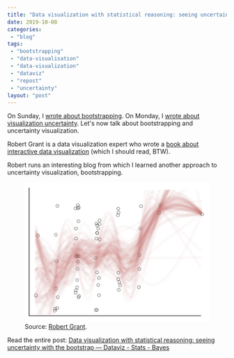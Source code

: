 ```yaml
---
title: "Data visualization with statistical reasoning: seeing uncertainty with the bootstrap — Dataviz - Stats - Bayes"
date: 2019-10-08
categories: 
 - "blog"
tags: 
 - "bootstrapping"
 - "data-visualisation"
 - "data-visualization"
 - "dataviz"
 - "repost"
 - "uncertainty"
layout: "post"
---
```


<!-- wp:paragraph -->
On Sunday, I [wrote about bootstrapping](https://gorelik.net/2019/10/06/bootstrapping-the-right-way/). On Monday, I [wrote about visualization uncertainty](https://gorelik.net/2019/10/07/error-bars-in-bar-charts-you-probably-shouldnt/). Let's now talk about bootstrapping and uncertainty visualization.


<!-- /wp:paragraph -->

<!-- wp:paragraph -->
Robert Grant is a data visualization expert who wrote a [book about interactive data visualization](http://www.robertgrantstats.co.uk/dataviz-book.html) (which I should read, BTW). 


<!-- /wp:paragraph -->

<!-- wp:paragraph -->
Robert runs an interesting blog from which I learned another approach to uncertainty visualization, bootstrapping. 


<!-- /wp:paragraph -->

<!-- wp:image {"id":2671,"sizeSlug":"large"} -->
<figure class="wp-block-image size-large"><img src="/assets/img/2019/10/image-8.png" alt="" class="wp-image-2671"><figcaption>Source: <a href="https://robertgrantstats.wordpress.com/2018/09/17/data-visualization-with-statistical-reasoning-seeing-uncertainty-with-the-bootstrap/">Robert Grant</a>.</figcaption></figure>
<!-- /wp:image -->

Read the entire post: [Data visualization with statistical reasoning: seeing uncertainty with the bootstrap — Dataviz - Stats - Bayes](https://robertgrantstats.wordpress.com/2018/09/17/data-visualization-with-statistical-reasoning-seeing-uncertainty-with-the-bootstrap/)
